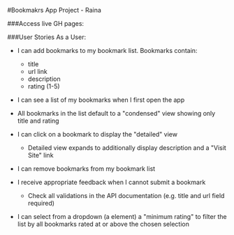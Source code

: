 #Bookmakrs App Project - Raina

###Access live GH pages:

###User Stories
As a User:

- I can add bookmarks to my bookmark list. Bookmarks contain:
    - title
    - url link
    - description
    - rating (1-5)

- I can see a list of my bookmarks when I first open the app

- All bookmarks in the list default to a "condensed" view showing only title and rating

- I can click on a bookmark to display the "detailed" view
    - Detailed view expands to additionally display description and a "Visit Site" link

- I can remove bookmarks from my bookmark list

- I receive appropriate feedback when I cannot submit a bookmark
    - Check all validations in the API documentation (e.g. title and url field required)

- I can select from a dropdown (a element) a "minimum rating" to filter the list by all bookmarks rated at or above the chosen selection